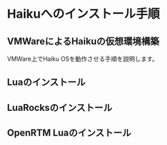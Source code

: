 # Haikuへのインストール手順

## VMWareによるHaikuの仮想環境構築

VMWare上でHaiku OSを動作させる手順を説明します。

## Luaのインストール

## LuaRocksのインストール

## OpenRTM Luaのインストール
